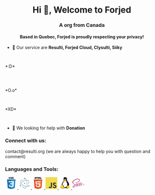 <h1 align="center">Hi 👋, Welcome to Forjed</h1>
<h3 align="center">A org from Canada</h3>
<h4 align="center">Based in Quebec, Forjed is proudly respecting your privacy!</h4>

- 🎦 Our service are **Resulti, Forjed Cloud, Clysulti, Siiky**
<br>
<p>*:D*</p>
<br>

<br>
<p>*O.o*</p>
<br>

<p>*XD*</p>
<br>

- 🤝 We looking for help with **Donation**

<h3 align="left">Connect with us:</h3>
<p align="left">
  contact@resulti.org (we are always happy to help you with question and comment)
</p>

<h3 align="left">Languages and Tools:</h3>
<p align="left"> <a href="https://www.w3schools.com/css/" target="_blank" rel="noreferrer"> <img src="https://raw.githubusercontent.com/devicons/devicon/master/icons/css3/css3-original-wordmark.svg" alt="css3" width="40" height="40"/> </a> <a href="https://www.electronjs.org" target="_blank" rel="noreferrer"> <img src="https://raw.githubusercontent.com/devicons/devicon/master/icons/electron/electron-original.svg" alt="electron" width="40" height="40"/> </a> <a href="https://www.w3.org/html/" target="_blank" rel="noreferrer"> <img src="https://raw.githubusercontent.com/devicons/devicon/master/icons/html5/html5-original-wordmark.svg" alt="html5" width="40" height="40"/> </a> <a href="https://developer.mozilla.org/en-US/docs/Web/JavaScript" target="_blank" rel="noreferrer"> <img src="https://raw.githubusercontent.com/devicons/devicon/master/icons/javascript/javascript-original.svg" alt="javascript" width="40" height="40"/> </a> <a href="https://www.linux.org/" target="_blank" rel="noreferrer"> <img src="https://raw.githubusercontent.com/devicons/devicon/master/icons/linux/linux-original.svg" alt="linux" width="40" height="40"/> </a> <a href="https://sass-lang.com" target="_blank" rel="noreferrer"> <img src="https://raw.githubusercontent.com/devicons/devicon/master/icons/sass/sass-original.svg" alt="sass" width="40" height="40"/> </a> </p>

